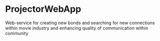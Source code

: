 # ProjectorWebApp
Web-service for creating new bonds and searching for new connections within movie industry and enhancing quality of communication within community
